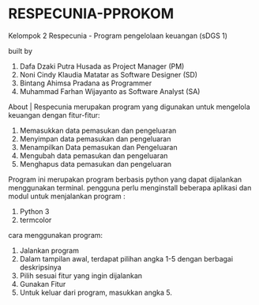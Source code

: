 # RESPECUNIA-PPROKOM
Kelompok 2
Respecunia - Program pengelolaan keuangan (sDGS 1)

built by
1. Dafa Dzaki Putra Husada as Project Manager (PM)
2. Noni Cindy Klaudia Matatar as Software Designer (SD) 
3. Bintang Ahimsa Pradana as Programmer
4. Muhammad Farhan Wijayanto as Software Analyst (SA)

About |
Respecunia merupakan program yang digunakan untuk mengelola keuangan dengan fitur-fitur:
1. Memasukkan data pemasukan dan pengeluaran
2. Menyimpan data pemasukan dan pengeluaran
3. Menampilkan Data pemasukan dan Pengeluaran
4. Mengubah data pemasukan dan pengeluaran
5. Menghapus data pemasukan dan pengeluaran

Program ini merupakan program berbasis python yang dapat dijalankan menggunakan terminal.
pengguna perlu menginstall beberapa aplikasi dan modul untuk menjalankan program :
1. Python 3
2. termcolor

cara menggunakan program:
1. Jalankan program
2. Dalam tampilan awal, terdapat pilihan angka 1-5 dengan berbagai deskripsinya
3. Pilih sesuai fitur yang ingin dijalankan
4. Gunakan Fitur
5. Untuk keluar dari program, masukkan angka 5.






